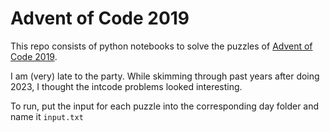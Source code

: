 # Advent of Code 2019

This repo consists of python notebooks to solve the puzzles of [Advent of Code 2019](https://adventofcode.com/2019).

I am (very) late to the party. While skimming through past years after doing 2023, I thought the intcode problems looked interesting.

To run, put the input for each puzzle into the corresponding day folder and name it `input.txt`